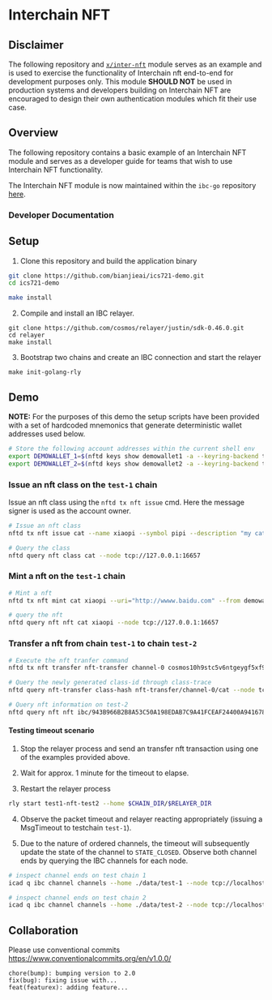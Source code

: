 # Interchain NFT

## Disclaimer

The following repository and [`x/inter-nft`](./x/inter-nft/) module serves as an example and is used to exercise the functionality of Interchain nft end-to-end for development purposes only.
This module **SHOULD NOT** be used in production systems and developers building on Interchain NFT are encouraged to design their own authentication modules which fit their use case.

## Overview 

The following repository contains a basic example of an Interchain NFT module and serves as a developer guide for teams that wish to use Interchain NFT functionality.

The Interchain NFT module is now maintained within the `ibc-go` repository 
[here](https://github.com/bianjieai/ibc-go/blob/ics-721-nft-transfer/modules/apps/nft-transfer). 

### Developer Documentation

## Setup

1. Clone this repository and build the application binary

```bash
git clone https://github.com/bianjieai/ics721-demo.git
cd ics721-demo

make install 
```

2. Compile and install an IBC relayer.
```
git clone https://github.com/cosmos/relayer/justin/sdk-0.46.0.git
cd relayer
make install
```

3. Bootstrap two chains and create an IBC connection and start the relayer
```
make init-golang-rly
```

## Demo

**NOTE:** For the purposes of this demo the setup scripts have been provided with a set of hardcoded mnemonics that generate deterministic wallet addresses used below.

```bash
# Store the following account addresses within the current shell env
export DEMOWALLET_1=$(nftd keys show demowallet1 -a --keyring-backend test --home ./data/test-1) && echo $DEMOWALLET_1;
export DEMOWALLET_2=$(nftd keys show demowallet2 -a --keyring-backend test --home ./data/test-2) && echo $DEMOWALLET_2;
```

### Issue an nft class on the `test-1` chain

Issue an nft class using the `nftd tx nft issue` cmd. 
Here the message signer is used as the account owner.

```bash
# Issue an nft class
nftd tx nft issue cat --name xiaopi --symbol pipi --description "my cat" --uri "hhahahh"  --from demowallet1 --chain-id test-1 --keyring-dir ./data/test-1 --fees=1stake --keyring-backend=test -b block --node tcp://127.0.0.1:16657

# Query the class
nftd query nft class cat --node tcp://127.0.0.1:16657

```

### Mint a nft on the `test-1` chain

```bash
# Mint a nft
nftd tx nft mint cat xiaopi --uri="http://wwww.baidu.com" --from demowallet1 --chain-id test-1 --keyring-dir ./data/test-1 --fees=1stake --keyring-backend=test -b block --node tcp://127.0.0.1:16657

# query the nft
nftd query nft nft cat xiaopi --node tcp://127.0.0.1:16657
```

### Transfer a nft from chain `test-1` to chain `test-2`

```bash
# Execute the nft tranfer command
nftd tx nft transfer nft-transfer channel-0 cosmos10h9stc5v6ntgeygf5xf945njqq5h32r53uquvw cat xiaopi --from demowallet1 --chain-id test-1 --keyring-dir ./data/test-1 --fees=1stake --keyring-backend=test -b block --node tcp://127.0.0.1:16657 --packet-timeout-height 2-10000

# Query the newly generated class-id through class-trace
nftd query nft-transfer class-hash nft-transfer/channel-0/cat --node tcp://127.0.0.1:26657

# Query nft information on test-2
nftd query nft nft ibc/943B966B2B8A53C50A198EDAB7C9A41FCEAF24400A94167846679769D8BF8311 xiaopi --node tcp://127.0.0.1:26657
```

#### Testing timeout scenario

1. Stop the relayer process and send an transfer nft transaction using one of the examples provided above.

2. Wait for approx. 1 minute for the timeout to elapse.

3. Restart the relayer process

```bash
rly start test1-nft-test2 --home $CHAIN_DIR/$RELAYER_DIR
```

4. Observe the packet timeout and relayer reacting appropriately (issuing a MsgTimeout to testchain `test-1`).

5. Due to the nature of ordered channels, the timeout will subsequently update the state of the channel to `STATE_CLOSED`.
Observe both channel ends by querying the IBC channels for each node.

```bash
# inspect channel ends on test chain 1
icad q ibc channel channels --home ./data/test-1 --node tcp://localhost:16657

# inspect channel ends on test chain 2
icad q ibc channel channels --home ./data/test-2 --node tcp://localhost:26657
```

## Collaboration

Please use conventional commits  https://www.conventionalcommits.org/en/v1.0.0/

```
chore(bump): bumping version to 2.0
fix(bug): fixing issue with...
feat(featurex): adding feature...
```
